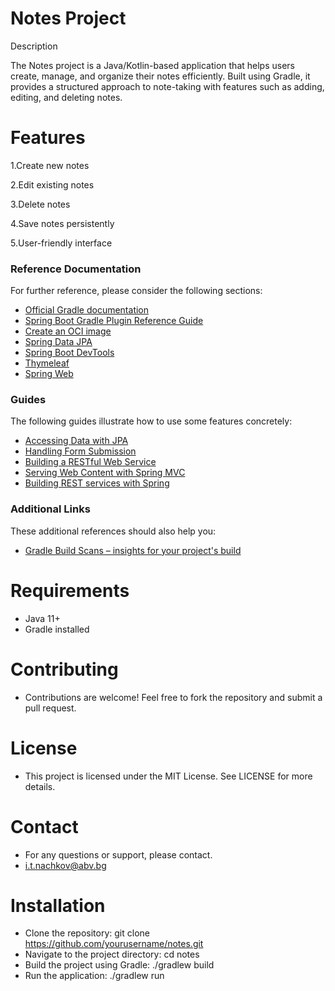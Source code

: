 # Notes Project

Description

The Notes project is a Java/Kotlin-based application that helps users create,
manage, and organize their notes efficiently. Built using Gradle, it provides
a structured approach to note-taking with features such as adding, editing,
and deleting notes.


# Features

1.Create new notes

2.Edit existing notes

3.Delete notes

4.Save notes persistently

5.User-friendly interface


### Reference Documentation

For further reference, please consider the following sections:

* [Official Gradle documentation](https://docs.gradle.org)
* [Spring Boot Gradle Plugin Reference Guide](https://docs.spring.io/spring-boot/3.4.2/gradle-plugin)
* [Create an OCI image](https://docs.spring.io/spring-boot/3.4.2/gradle-plugin/packaging-oci-image.html)
* [Spring Data JPA](https://docs.spring.io/spring-boot/3.4.2/reference/data/sql.html#data.sql.jpa-and-spring-data)
* [Spring Boot DevTools](https://docs.spring.io/spring-boot/3.4.2/reference/using/devtools.html)
* [Thymeleaf](https://docs.spring.io/spring-boot/3.4.2/reference/web/servlet.html#web.servlet.spring-mvc.template-engines)
* [Spring Web](https://docs.spring.io/spring-boot/3.4.2/reference/web/servlet.html)

### Guides

The following guides illustrate how to use some features concretely:

* [Accessing Data with JPA](https://spring.io/guides/gs/accessing-data-jpa/)
* [Handling Form Submission](https://spring.io/guides/gs/handling-form-submission/)
* [Building a RESTful Web Service](https://spring.io/guides/gs/rest-service/)
* [Serving Web Content with Spring MVC](https://spring.io/guides/gs/serving-web-content/)
* [Building REST services with Spring](https://spring.io/guides/tutorials/rest/)

### Additional Links

These additional references should also help you:

* [Gradle Build Scans – insights for your project's build](https://scans.gradle.com#gradle)

# Requirements
* Java 11+
* Gradle installed


# Contributing
* Contributions are welcome! Feel free to fork the repository and submit a pull request.


# License
* This project is licensed under the MIT License. See LICENSE for more details.

# Contact
* For any questions or support, please contact.
* i.t.nachkov@abv.bg    


# Installation
* Clone the repository: git clone https://github.com/yourusername/notes.git
* Navigate to the project directory: cd notes
* Build the project using Gradle: ./gradlew build
* Run the application: ./gradlew run